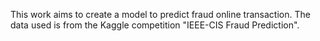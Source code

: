 This work aims to create a model to predict fraud online transaction. 
The data used is from the Kaggle competition "IEEE-CIS Fraud Prediction". 
